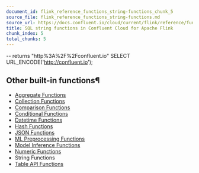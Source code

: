 ```yaml
---
document_id: flink_reference_functions_string-functions_chunk_5
source_file: flink_reference_functions_string-functions.md
source_url: https://docs.confluent.io/cloud/current/flink/reference/functions/string-functions.html
title: SQL string functions in Confluent Cloud for Apache Flink
chunk_index: 5
total_chunks: 5
---
```


-- returns "http%3A%2F%2Fconfluent.io" SELECT URL_ENCODE('http://confluent.io');

## Other built-in functions¶

  * [Aggregate Functions](aggregate-functions.html#flink-sql-aggregate-functions)
  * [Collection Functions](collection-functions.html#flink-sql-collection-functions)
  * [Comparison Functions](comparison-functions.html#flink-sql-comparison-functions)
  * [Conditional Functions](conditional-functions.html#flink-sql-conditional-functions)
  * [Datetime Functions](datetime-functions.html#flink-sql-datetime-functions)
  * [Hash Functions](hash-functions.html#flink-sql-hash-functions)
  * [JSON Functions](json-functions.html#flink-sql-json-functions)
  * [ML Preprocessing Functions](ml-preprocessing-functions.html#flink-sql-ml-preprocessing-functions)
  * [Model Inference Functions](model-inference-functions.html#flink-sql-model-inference-functions)
  * [Numeric Functions](numeric-functions.html#flink-sql-numeric-functions)
  * String Functions
  * [Table API Functions](table-api-functions.html#flink-table-api-functions)
